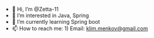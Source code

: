 - 👋 Hi, I’m @Zetta-11
- 👀 I’m interested in Java, Spring
- 🌱 I’m currently learning Spring boot
- 📫 How to reach me: 1) Email: klim.menkov@gmail.com

<!---
Zetta-11/Zetta-11 is a ✨ special ✨ repository because its `README.md` (this file) appears on your GitHub profile.
You can click the Preview link to take a look at your changes.
--->
